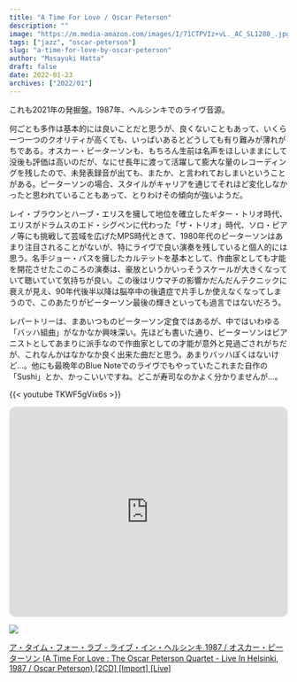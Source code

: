 ```yaml
---
title: "A Time For Love / Oscar Peterson"
description: ""
image: "https://m.media-amazon.com/images/I/71CTPVIz+vL._AC_SL1280_.jpg"
tags: ["jazz", "oscar-peterson"]
slug: "a-time-for-love-by-oscar-peterson"
author: "Masayuki Hatta"
draft: false
date: 2022-01-23
archives: ["2022/01"]
---
```


これも2021年の発掘盤。1987年、ヘルシンキでのライヴ音源。

何ごとも多作は基本的には良いことだと思うが、良くないこともあって、いくら一つ一つのクオリティが高くても、いっぱいあるとどうしても有り難みが薄れがちである。オスカー・ピーターソンも、もちろん生前は名声をほしいままにして没後も評価は高いのだが、なにせ長年に渡って活躍して膨大な量のレコーディングを残したので、未発表録音が出ても、またか、と言われておしまいということがある。ピーターソンの場合、スタイルがキャリアを通じてそれほど変化しなかったと思われていることもあって、とりわけその傾向が強いようだ。

レイ・ブラウンとハーブ・エリスを擁して地位を確立したギター・トリオ時代、エリスがドラムスのエド・シグペンに代わった「ザ・トリオ」時代、ソロ・ピアノ等にも挑戦して芸域を広げたMPS時代ときて、1980年代のピーターソンはあまり注目されることがないが、特にライヴで良い演奏を残していると個人的には思う。名手ジョー・パスを擁したカルテットを基本として、作曲家としても才能を開花させたこのころの演奏は、豪放というかいっそうスケールが大きくなっていて聴いていて気持ちが良い。この後はリウマチの影響かだんだんテクニックに衰えが見え、90年代後半以降は脳卒中の後遺症で片手しか使えなくなってしまうので、このあたりがピーターソン最後の輝きといっても過言ではないだろう。

レパートリーは、まあいつものピーターソン定食ではあるが、中ではいわゆる「バッハ組曲」がなかなか興味深い。先ほども書いた通り、ピーターソンはピアニストとしてあまりに派手なので作曲家としての才能が意外と見過ごされがちだが、これなんかはなかなか良く出来た曲だと思う。あまりバッハぽくはないけど…。他にも最晩年のBlue Noteでのライヴでもやっていたこれまた自作の「Sushi」とか、かっこいいですね。どこが寿司なのかよく分かりませんが…。

{{< youtube TKWF5gVix6s >}}

<iframe style="border-radius:12px" src="https://open.spotify.com/embed/album/6y4YWMECoholhbDJbmdyVB?utm_source=generator&theme=0" width="100%" height="380" frameBorder="0" allowfullscreen="" allow="autoplay; clipboard-write; encrypted-media; fullscreen; picture-in-picture"></iframe>

<p><a href="https://www.amazon.co.jp/%E3%82%A2%E3%83%BB%E3%82%BF%E3%82%A4%E3%83%A0%E3%83%BB%E3%83%95%E3%82%A9%E3%83%BC%E3%83%BB%E3%83%A9%E3%83%96-%E3%83%A9%E3%82%A4%E3%83%96%E3%83%BB%E3%82%A4%E3%83%B3%E3%83%BB%E3%83%98%E3%83%AB%E3%82%B7%E3%83%B3%E3%82%AD-%E3%82%AA%E3%82%B9%E3%82%AB%E3%83%BC%E3%83%BB%E3%83%94%E3%83%BC%E3%82%BF%E3%83%BC%E3%82%BD%E3%83%B3-Peterson-Helsinki/dp/B09KGQ5QNW?&linkCode=li2&tag=myhumangetsme-22&linkId=4214015203436d42c32a939924a90d4b&language=ja_JP&ref_=as_li_ss_il" target="_blank" rel="nofollow"><img border="0" src="//ws-fe.amazon-adsystem.com/widgets/q?_encoding=UTF8&ASIN=B09KGQ5QNW&Format= _SL500_&ID=AsinImage&MarketPlace=JP&ServiceVersion=20070822&WS=1&tag=myhumangetsme-22&language=ja_JP" ></a><img src="https://ir-jp.amazon-adsystem.com/e/ir?t=myhumangetsme-22&language=ja_JP&l=li2&o=9&a=B09KGQ5QNW" width="1" height="1" border="0" alt="" style="border:none !important; margin:0px !important;" /></p> <p><a href="https://www.amazon.co.jp/%E3%82%A2%E3%83%BB%E3%82%BF%E3%82%A4%E3%83%A0%E3%83%BB%E3%83%95%E3%82%A9%E3%83%BC%E3%83%BB%E3%83%A9%E3%83%96-%E3%83%A9%E3%82%A4%E3%83%96%E3%83%BB%E3%82%A4%E3%83%B3%E3%83%BB%E3%83%98%E3%83%AB%E3%82%B7%E3%83%B3%E3%82%AD-%E3%82%AA%E3%82%B9%E3%82%AB%E3%83%BC%E3%83%BB%E3%83%94%E3%83%BC%E3%82%BF%E3%83%BC%E3%82%BD%E3%83%B3-Peterson-Helsinki/dp/B09KGQ5QNW?&linkCode=li2&tag=myhumangetsme-22&linkId=4214015203436d42c32a939924a90d4b&language=ja_JP&ref_=as_li_ss_il" target="_blank" rel="nofollow">ア・タイム・フォー・ラブ - ライブ・イン・ヘルシンキ 1987 / オスカー・ピーターソン (A Time For Love : The Oscar Peterson Quartet - Live In Helsinki, 1987 / Oscar Peterson) [2CD] [Import] [Live]</a></p>
